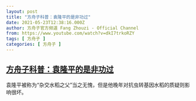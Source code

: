 ```yaml
---
layout: post
title: "方舟子科普：袁隆平的是非功过"
date: 2021-05-23T12:38:16.000Z
author: 方舟子官方频道 Fang Zhouzi - Official Channel
from: https://www.youtube.com/watch?v=dkI7trkoRZY
tags: [ 方舟子 ]
categories: [ 方舟子 ]
---
```

<!--1621773496000-->
[方舟子科普：袁隆平的是非功过](https://www.youtube.com/watch?v=dkI7trkoRZY)
------

<div>
袁隆平被称为“杂交水稻之父”当之无愧，但是他晚年对抗虫转基因水稻的质疑则影响很坏。
</div>
